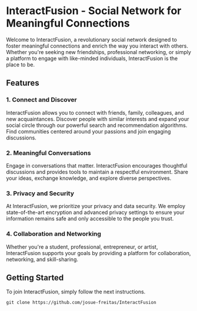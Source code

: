 # InteractFusion - Social Network for Meaningful Connections

Welcome to InteractFusion, a revolutionary social network designed to foster meaningful connections and enrich the way you interact with others. Whether you're seeking new friendships, professional networking, or simply a platform to engage with like-minded individuals, InteractFusion is the place to be.

## Features 

### 1. Connect and Discover
InteractFusion allows you to connect with friends, family, colleagues, and new acquaintances. Discover people with similar interests and expand your social circle through our powerful search and recommendation algorithms. Find communities centered around your passions and join engaging discussions.

### 2. Meaningful Conversations
Engage in conversations that matter. InteractFusion encourages thoughtful discussions and provides tools to maintain a respectful environment. Share your ideas, exchange knowledge, and explore diverse perspectives.

### 3. Privacy and Security
At InteractFusion, we prioritize your privacy and data security. We employ state-of-the-art encryption and advanced privacy settings to ensure your information remains safe and only accessible to the people you trust.

### 4. Collaboration and Networking
Whether you're a student, professional, entrepreneur, or artist, InteractFusion supports your goals by providing a platform for collaboration, networking, and skill-sharing.

## Getting Started

To join InteractFusion, simply follow the next instructions.

```
git clone https://github.com/josue-freitas/InteractFusion
```